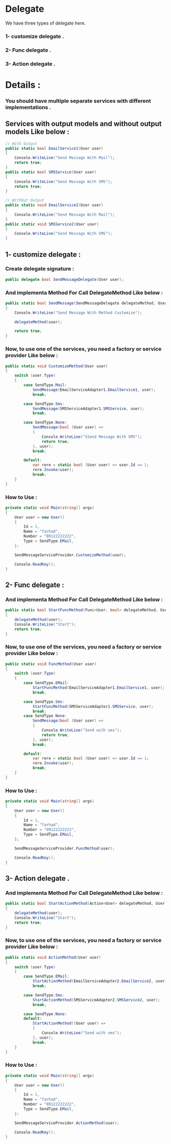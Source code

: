 # Delegate
 We have three types of delegate here.
### 1- customize delegate .
### 2- Func delegate .
### 3- Action delegate .

# Details :

### You should have multiple separate services with different implementations .
## Services with output models and without output models Like below : 
```csharp
// With Output
public static bool EmailService1(User user)
{
    Console.WriteLine("Send Message With Mail");
    return true;
}
public static bool SMSService(User user)
{
    Console.WriteLine("Send Message With SMS");
    return true;
}

// WithOut Output
public static void EmailService2(User user)
{
    Console.WriteLine("Send Message With Mail");
}
public static void SMSService2(User user)
{
    Console.WriteLine("Send Message With SMS");
}
```
## 1- customize delegate :
### Create delegate signature :
```csharp
public delegate bool SendMessageDelegate(User user);
```
### And implementa Method For Call DelegateMethod Like below : 
```csharp
public static bool SendMessage(SendMessageDelegate delegateMethod, User user)
{
    Console.WriteLine("Send Message With Method Customize");

    delegateMethod(user);

    return true;
}
```
### Now, to use one of the services, you need a factory or service provider Like below :
```csharp
public static void CustomizeMethod(User user)
{
    switch (user.Type)
    {
        case SendType.Mail:
            SendMessage(EmailServiceAdapter1.EmailService1, user);
            break;

        case SendType.Sms:
            SendMessage(SMSServiceAdapter1.SMSService, user);
            break;

        case SendType.None:
            SendMessage(bool (User user) =>
            {
                Console.WriteLine("SSend Message With SMS");
                return true;
            }, user);
            break;

        default:
            var rere = static bool (User user) => user.Id == 1;
            rere.Invoke(user);
            break;
    }
}
```
### How to Use :
```csharp
private static void Main(string[] args)
{
    User user = new User()
    {
        Id = 1,
        Name = "farhad",
        Number = "09122222222",
        Type = SendType.EMail,
    };

    SendMessageServiceProvider.CustomizeMethod(user);

    Console.ReadKey();
}
```
## 2- Func delegate :
### And implementa Method For Call DelegateMethod Like below : 
```csharp
public static bool StartFuncMethod(Func<User, bool> delegateMethod, User user)
{
    delegateMethod(user);
    Console.WriteLine("Start");
    return true;
}
```
### Now, to use one of the services, you need a factory or service provider Like below :
```csharp
public static void FuncMethod(User user)
{
    switch (user.Type)
    {
        case SendType.EMail:
            StartFuncMethod(EmailServiceAdapter1.EmailService1, user);
            break;

        case SendType.Sms:
            StartFuncMethod(SMSServiceAdapter1.SMSService, user);
            break;
        case SendType.None:
            SendMessage(bool (User user) =>
            {
                Console.WriteLine("Send with sms");
                return true;
            }, user);
            break;

        default:
            var rere = static bool (User user) => user.Id == 1;
            rere.Invoke(user);
            break;
    }
}
```
### How to Use :
```csharp
private static void Main(string[] args)
{
    User user = new User()
    {
        Id = 1,
        Name = "farhad",
        Number = "09122222222",
        Type = SendType.EMail,
    };

    SendMessageServiceProvider.FuncMethod(user);

    Console.ReadKey();
}
```
## 3- Action delegate .
### And implementa Method For Call DelegateMethod Like below : 
```csharp
public static bool StartActionMethod(Action<User> delegateMethod, User user)
{
    delegateMethod(user);
    Console.WriteLine("Start");
    return true;
}
```
### Now, to use one of the services, you need a factory or service provider Like below :
```csharp
public static void ActionMethod(User user)
{
    switch (user.Type)
    {
        case SendType.EMail:
            StartActionMethod(EmailServiceAdapter2.EmailService2, user);
            break;

        case SendType.Sms:
            StartActionMethod(SMSServiceAdapter2.SMSService2, user);
            break;

        case SendType.None:
        default:
            StartActionMethod((User user) =>
            {
                Console.WriteLine("Send with sms");
            }, user);
            break;
    }
}
```
### How to Use :
```csharp
private static void Main(string[] args)
{
    User user = new User()
    {
        Id = 1,
        Name = "farhad",
        Number = "09122222222",
        Type = SendType.EMail,
    };

    SendMessageServiceProvider.ActionMethod(user);

    Console.ReadKey();
}
```
